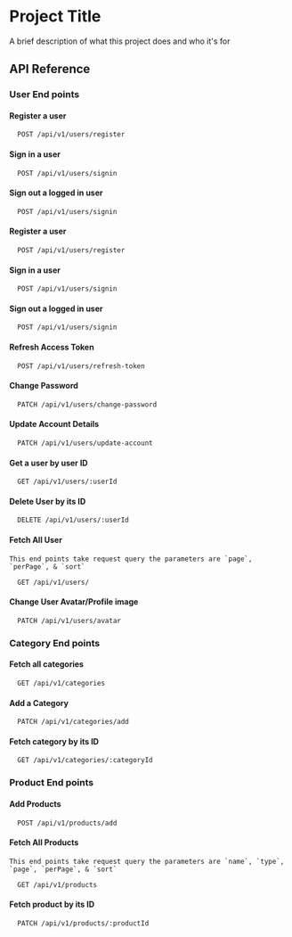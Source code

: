 # Project Title

A brief description of what this project does and who it's for

## API Reference

### User End points

#### Register a user

```http
  POST /api/v1/users/register
```

#### Sign in a user

```http
  POST /api/v1/users/signin
```

#### Sign out a logged in user

```http
  POST /api/v1/users/signin
```

#### Register a user

```http
  POST /api/v1/users/register
```

#### Sign in a user

```http
  POST /api/v1/users/signin
```

#### Sign out a logged in user

```http
  POST /api/v1/users/signin
```

#### Refresh Access Token

```http
  POST /api/v1/users/refresh-token
```

#### Change Password

```http
  PATCH /api/v1/users/change-password
```

#### Update Account Details

```http
  PATCH /api/v1/users/update-account
```

#### Get a user by user ID

```http
  GET /api/v1/users/:userId
```

#### Delete User by its ID

```http
  DELETE /api/v1/users/:userId
```

#### Fetch All User

```
This end points take request query the parameters are `page`, `perPage`, & `sort`
```

```http
  GET /api/v1/users/
```

#### Change User Avatar/Profile image

```http
  PATCH /api/v1/users/avatar
```

### Category End points

#### Fetch all categories

```http
  GET /api/v1/categories
```

#### Add a Category

```http
  PATCH /api/v1/categories/add
```

#### Fetch category by its ID

```http
  GET /api/v1/categories/:categoryId
```

### Product End points

#### Add Products

```http
  POST /api/v1/products/add
```

#### Fetch All Products

```
This end points take request query the parameters are `name`, `type`, `page`, `perPage`, & `sort`
```

```http
  GET /api/v1/products
```

#### Fetch product by its ID

```http
  PATCH /api/v1/products/:productId
```
